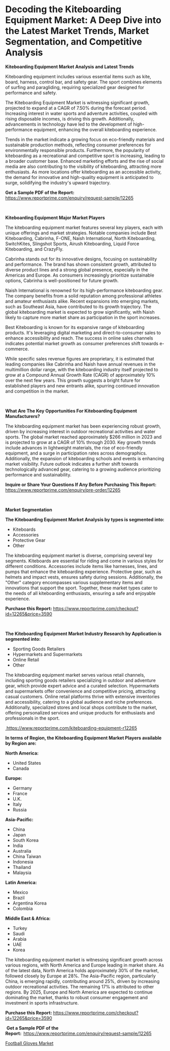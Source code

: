 <p><h1>Decoding the Kiteboarding Equipment Market: A Deep Dive into the Latest Market Trends, Market Segmentation, and Competitive Analysis</h1></p><p><strong>Kiteboarding Equipment Market Analysis and Latest Trends</strong></p>
<p><p>Kiteboarding equipment includes various essential items such as kite, board, harness, control bar, and safety gear. The sport combines elements of surfing and paragliding, requiring specialized gear designed for performance and safety. </p><p>The Kiteboarding Equipment Market is witnessing significant growth, projected to expand at a CAGR of 7.50% during the forecast period. Increasing interest in water sports and adventure activities, coupled with rising disposable incomes, is driving this growth. Additionally, advancements in technology have led to the development of high-performance equipment, enhancing the overall kiteboarding experience. </p><p>Trends in the market indicate a growing focus on eco-friendly materials and sustainable production methods, reflecting consumer preferences for environmentally responsible products. Furthermore, the popularity of kiteboarding as a recreational and competitive sport is increasing, leading to a broader customer base. Enhanced marketing efforts and the rise of social media are also contributing to the visibility of kiteboarding, attracting more enthusiasts. As more locations offer kiteboarding as an accessible activity, the demand for innovative and high-quality equipment is anticipated to surge, solidifying the industry's upward trajectory.</p></p>
<p><strong>Get a Sample PDF of the Report:&nbsp;</strong> <a href="https://www.reportprime.com/enquiry/request-sample/12265?utm_campaign=2282&utm_medium=2&utm_source=Github&utm_content=ia&utm_term=18032025&utm_id=kiteboarding-equipment">https://www.reportprime.com/enquiry/request-sample/12265</a></p>
<p>&nbsp;</p>
<p><strong>Kiteboarding Equipment Major Market Players</strong></p>
<p><p>The kiteboarding equipment market features several key players, each with unique offerings and market strategies. Notable companies include Best Kiteboarding, Cabrinha, F-ONE, Naish International, North Kiteboarding, SwitchKites, Slingshot Sports, Airush Kiteboarding, Liquid Force Kiteboarding, and CrazyFly. </p><p>Cabrinha stands out for its innovative designs, focusing on sustainability and performance. The brand has shown consistent growth, attributed to diverse product lines and a strong global presence, especially in the Americas and Europe. As consumers increasingly prioritize sustainable options, Cabrinha is well-positioned for future growth.</p><p>Naish International is renowned for its high-performance kiteboarding gear. The company benefits from a solid reputation among professional athletes and amateur enthusiasts alike. Recent expansions into emerging markets, such as Southeast Asia, have contributed to its growth trajectory. The global kiteboarding market is expected to grow significantly, with Naish likely to capture more market share as participation in the sport increases.</p><p>Best Kiteboarding is known for its expansive range of kiteboarding products. It's leveraging digital marketing and direct-to-consumer sales to enhance accessibility and reach. The success in online sales channels indicates potential market growth as consumer preferences shift towards e-commerce.</p><p>While specific sales revenue figures are proprietary, it is estimated that leading companies like Cabrinha and Naish have annual revenues in the multimillion dollar range, with the kiteboarding industry itself projected to grow at a Compound Annual Growth Rate (CAGR) of approximately 10% over the next few years. This growth suggests a bright future for established players and new entrants alike, spurring continued innovation and competition in the market.</p></p>
<p>&nbsp;</p>
<p><strong>What Are The Key Opportunities For Kiteboarding Equipment Manufacturers?</strong></p>
<p><p>The kiteboarding equipment market has been experiencing robust growth, driven by increasing interest in outdoor recreational activities and water sports. The global market reached approximately $266 million in 2023 and is projected to grow at a CAGR of 10% through 2030. Key growth trends include advances in lightweight materials, the rise of eco-friendly equipment, and a surge in participation rates across demographics. Additionally, the expansion of kiteboarding schools and events is enhancing market visibility. Future outlook indicates a further shift towards technologically advanced gear, catering to a growing audience prioritizing performance and sustainability.</p></p>
<p><strong>Inquire or Share Your Questions If Any Before Purchasing This Report:</strong> <a href="https://www.reportprime.com/enquiry/pre-order/12265?utm_campaign=2282&utm_medium=2&utm_source=Github&utm_content=ia&utm_term=18032025&utm_id=kiteboarding-equipment">https://www.reportprime.com/enquiry/pre-order/12265</a></p>
<p>&nbsp;</p>
<p><strong>Market Segmentation</strong></p>
<p><strong>The Kiteboarding Equipment Market Analysis by types is segmented into:</strong></p>
<p><ul><li>Kiteboards</li><li>Accessories</li><li>Protective Gear</li><li>Other</li></ul></p>
<p><p>The kiteboarding equipment market is diverse, comprising several key segments. Kiteboards are essential for riding and come in various styles for different conditions. Accessories include items like harnesses, lines, and pumps that enhance the kiteboarding experience. Protective gear, such as helmets and impact vests, ensures safety during sessions. Additionally, the "Other" category encompasses various supplementary items and innovations that support the sport. Together, these market types cater to the needs of all kiteboarding enthusiasts, ensuring a safe and enjoyable experience.</p></p>
<p><strong>Purchase this Report:&nbsp;</strong><a href="https://www.reportprime.com/checkout?id=12265&price=3590&utm_campaign=2282&utm_medium=2&utm_source=Github&utm_content=ia&utm_term=18032025&utm_id=kiteboarding-equipment">https://www.reportprime.com/checkout?id=12265&price=3590</a></p>
<p>&nbsp;</p>
<p><strong>The Kiteboarding Equipment Market Industry Research by Application is segmented into:</strong></p>
<p><ul><li>Sporting Goods Retailers</li><li>Hypermarkets and Supermarkets</li><li>Online Retail</li><li>Other</li></ul></p>
<p><p>The kiteboarding equipment market serves various retail channels, including sporting goods retailers specializing in outdoor and adventure gear, which provide expert advice and a curated selection. Hypermarkets and supermarkets offer convenience and competitive pricing, attracting casual customers. Online retail platforms thrive with extensive inventories and accessibility, catering to a global audience and niche preferences. Additionally, specialized stores and local shops contribute to the market, offering personalized services and unique products for enthusiasts and professionals in the sport.</p></p>
<p><a href="https://www.reportprime.com/kiteboarding-equipment-r12265?utm_campaign=2282&utm_medium=2&utm_source=Github&utm_content=ia&utm_term=18032025&utm_id=kiteboarding-equipment">&nbsp;https://www.reportprime.com/kiteboarding-equipment-r12265</a></p>
<p><strong>In terms of Region, the Kiteboarding Equipment Market Players available by Region are:</strong></p>
<p>
    <p> <strong> North America: </strong>
        <ul>
            <li>United States</li>
            <li>Canada</li>
        </ul>
        </p> 
    <p> <strong> Europe: </strong>
        <ul>
            <li>Germany</li>
            <li>France</li>
            <li>U.K.</li>
            <li>Italy</li>
            <li>Russia</li>
        </ul>
        </p> 
    <p> <strong> Asia-Pacific: </strong>
        <ul>
            <li>China</li>
            <li>Japan</li>
            <li>South Korea</li>
            <li>India</li>
            <li>Australia</li>
            <li>China Taiwan</li>
            <li>Indonesia</li>
            <li>Thailand</li>
            <li>Malaysia</li>
        </ul>
        </p> 
    <p> <strong> Latin America: </strong>
        <ul>
            <li>Mexico</li>
            <li>Brazil</li>
            <li>Argentina Korea</li>
            <li>Colombia</li>
        </ul>
        </p> 
    <p> <strong> Middle East & Africa: </strong>
        <ul>
            <li>Turkey</li>
            <li>Saudi</li>
            <li>Arabia</li>
            <li>UAE</li>
            <li>Korea</li>
        </ul>
    </p>
    </p>
<p><p>The kiteboarding equipment market is witnessing significant growth across various regions, with North America and Europe leading in market share. As of the latest data, North America holds approximately 30% of the market, followed closely by Europe at 28%. The Asia-Pacific region, particularly China, is emerging rapidly, contributing around 25%, driven by increasing outdoor recreational activities. The remaining 17% is attributed to other regions. By 2025, Europe and North America are expected to continue dominating the market, thanks to robust consumer engagement and investment in sports infrastructure.</p></p>
<p><strong>Purchase this Report: </strong><a href="https://www.reportprime.com/checkout?id=12265&price=3590&utm_campaign=2282&utm_medium=2&utm_source=Github&utm_content=ia&utm_term=18032025&utm_id=kiteboarding-equipment">https://www.reportprime.com/checkout?id=12265&price=3590</a></p>
<p>&nbsp;<strong>Get a Sample PDF of the Report:&nbsp;&nbsp;</strong><a href="https://www.reportprime.com/enquiry/request-sample/12265?utm_campaign=2282&utm_medium=2&utm_source=Github&utm_content=ia&utm_term=18032025&utm_id=kiteboarding-equipment">https://www.reportprime.com/enquiry/request-sample/12265</a></p>
<p><strong></strong></p>
<p><p><a href="https://github.com/NargisHussain432/Market-Research-Report-List-1/blob/main/football-gloves-market.md?utm_campaign=2282&utm_medium=2&utm_source=Github&utm_content=ia&utm_term=18032025&utm_id=kiteboarding-equipment">Football Gloves Market</a></p></p>